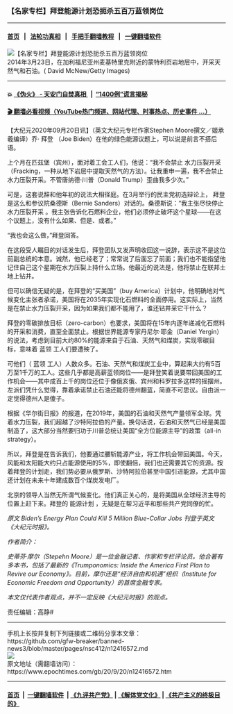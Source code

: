 ### 【名家专栏】拜登能源计划恐扼杀五百万蓝领岗位
------------------------

#### [首页](https://github.com/gfw-breaker/banned-news3/blob/master/README.md) &nbsp;&nbsp;|&nbsp;&nbsp; [法轮功真相](https://github.com/begood0513/basic/blob/master/README.md)  &nbsp;&nbsp;|&nbsp;&nbsp; [手把手翻墙教程](https://github.com/gfw-breaker/guides/wiki)  &nbsp;&nbsp;|&nbsp;&nbsp; [一键翻墙软件](https://github.com/gfw-breaker/nogfw/blob/master/README.md)  



<div><img alt="【名家专栏】拜登能源计划恐扼杀五百万蓝领岗位" class="attachment-djy_600_400 size-djy_600_400 wp-post-image" src="https://i.epochtimes.com/assets/uploads/2020/09/FrackingCalif_480270745-600x400.jpg"/>
<div class="caption">
 2014年3月23日，在加利福尼亚州麦基特里克附近的蒙特利页岩地层中，开采天然气和石油。( David McNew/Getty Images)
</div></div><hr/>

#### 💥 [《伪火》 - 天安门自焚真相 ](http://158.247.195.190:10000/videos/blog/weihuo.html)&nbsp; |&nbsp; [“1400例”谎言揭秘  ](http://158.247.195.190:10000/videos/blog/jiexi1400.html)

#### [ 🎬  翻墙必看视频（YouTube热门频道、网站代理、时事热点、历史事件 ...）](https://github.com/gfw-breaker/links/blob/master/banned.md)

<div><p>
 【大纪元2020年09月20日讯】（英文大纪元专栏作家Stephen Moore撰文／姬承羲编译）乔‧
 <ok href="https://www.epochtimes.com/gb/tag/%E6%8B%9C%E7%99%BB.html">
  拜登
 </ok>
 （Joe Biden）在他的绿色能源议题上，可以说是前言不搭后语。
</p>
<p>
 上个月在匹兹堡（宾州），面对着工会工人们，他说：“我不会禁止
 <ok href="https://www.epochtimes.com/gb/tag/%E6%B0%B4%E5%8A%9B%E5%8E%8B%E8%A3%82%E5%BC%80%E9%87%87.html">
  水力压裂开采
 </ok>
 （Fracking，一种从地下岩层中提取天然气的方法）。让我重申一遍，我不会禁止水力压裂开采。不管唐纳德‧川普（Donald Trump）歪曲我多少次。”
</p>
<p>
 可是，这套说辞和他年初的说法大相径庭。在3月举行的民主党初选辩论上，
 <ok href="https://www.epochtimes.com/gb/tag/%E6%8B%9C%E7%99%BB.html">
  拜登
 </ok>
 是这么和参议院桑德斯（Bernie Sanders）对话的。桑德斯说：“我主张尽快停止
 <ok href="https://www.epochtimes.com/gb/tag/%E6%B0%B4%E5%8A%9B%E5%8E%8B%E8%A3%82%E5%BC%80%E9%87%87.html">
  水力压裂开采
 </ok>
 。我主张告诉化石燃料企业，他们必须停止破坏这个星球——在这个议题上，没有什么如果、但是、或者。”
</p>
<p>
 “我也会这么做，”拜登回答。
</p>
<p>
 在这段受人瞩目的对话发生后，拜登团队又发声明收回这一说辞，表示这不是这位前副总统的本意。诚然，他已经老了；常常说了后面忘了前面；我们也不能指望他记住自己这个星期在水力压裂上持什么立场。他最近的说法是，他将禁止在联邦土地上钻井。
</p>
<p>
 但可以确信无疑的是，在拜登的“买美国”（buy America）计划中，他明确地对气候变化主张者承诺，美国将在2035年实现化石燃料的全面停用。这实际上，当然是在禁止水力压裂开采，因为如果我们都不能用了，谁还钻井采它干什么？
</p>
<p>
 拜登的零碳排放目标（zero-carbon）也要求，美国将在15年内逐年递减化石燃料的开采和消费，直至全面禁止。根据世界能源专家丹尼尔‧耶金（Daniel Yergin）的说法，考虑到目前大约80%的能源来自于石油、天然气和煤炭，实现零碳目标，意味着
 <ok href="https://www.epochtimes.com/gb/tag/%E8%93%9D%E9%A2%86.html">
  蓝领
 </ok>
 工人们要遭殃了。
</p>
<p>
 可他们（
 <ok href="https://www.epochtimes.com/gb/tag/%E8%93%9D%E9%A2%86.html">
  蓝领
 </ok>
 工人）人数众多。石油、天然气和煤炭工业中，算起来大约有5百万至1千万的工人。这些几乎都是高薪蓝领岗位——是拜登笑着说要带回美国的工作机会——其中成百上千的岗位还位于像俄亥俄、宾州和科罗拉多这样的摇摆州。左派们凭什么觉得，靠着承诺禁止石油还能将德州翻蓝，简直不可思议。自由派一定觉得德州人是傻子。
</p>
<p>
 根据《华尔街日报》的报道，在2019年，美国的石油和天然气产量领军全球。凭着水力压裂，我们超越了沙特阿拉伯的产量。换句话说，石油和天然气已经是美国制造了，这大部分当然要归功于川普总统让美国“全方位能源主导”的政策（all-in strategy）。
</p>
<p>
 所以，拜登是在告诉我们，他要通过腰斩能源产业，将工作机会带回美国。今天，风能和太阳能大约只占能源使用的5%，即使翻倍，我们也还需要其它的资源。按着拜登的计划走，我们势必要从俄罗斯、沙特阿拉伯甚至中国引进能源，尤其中国还计划在未来十年建成数百个煤炭发电厂。
</p>
<p>
 北京的领导人当然无所谓气候变化。他们真正关心的，是将美国从全球经济主导的位置上赶下来。拜登的
 <ok href="https://www.epochtimes.com/gb/tag/%E8%83%BD%E6%BA%90%E8%AE%A1%E5%88%92.html">
  能源计划
 </ok>
 ，无疑是在帮习近平和那些共产党同僚的忙。
</p>
<p>
 <em>
  原文
  <ok href="https://www.theepochtimes.com/bidens-energy-plan-could-kill-5-million-blue-collar-jobs_3500884.html">
   Biden’s Energy Plan Could Kill 5 Million Blue-Collar Jobs
  </ok>
  刊登于英文《大纪元时报》。
 </em>
</p>
<p>
 <em>
  作者简介：
 </em>
</p>
<p>
 <em>
  史蒂芬‧摩尔（Stepehn Moore）是一位金融记者、作家和专栏评论员。他合著有多本书，包括了最新的《Trumponomics: Inside the America First Plan to Revive our Economy》。目前，摩尔还是“经济自由和机遇”组织（Institute for Economic Freedom and Opportunity）的首席金融专家。
 </em>
</p>
<p>
 <em>
  本文仅代表作者观点，并不一定反映《大纪元时报》的观点。
 </em>
</p>
<p>
 责任编辑：高静#
</p>
</div>
<hr/>
手机上长按并复制下列链接或二维码分享本文章：<br/>
https://github.com/gfw-breaker/banned-news3/blob/master/pages/nsc412/n12416572.md <br/>
<a href='https://github.com/gfw-breaker/banned-news3/blob/master/pages/nsc412/n12416572.md'><img src='https://github.com/gfw-breaker/banned-news3/blob/master/pages/nsc412/n12416572.md.png'/></a> <br/>
原文地址（需翻墙访问）：https://www.epochtimes.com/gb/20/9/20/n12416572.htm


------------------------
#### [首页](https://github.com/gfw-breaker/banned-news3/blob/master/README.md) &nbsp;|&nbsp; [一键翻墙软件](https://github.com/gfw-breaker/nogfw/blob/master/README.md) &nbsp;| [《九评共产党》](https://github.com/gfw-breaker/9ping.md/blob/master/README.md#九评之一评共产党是什么) | [《解体党文化》](https://github.com/gfw-breaker/jtdwh.md/blob/master/README.md) | [《共产主义的终极目的》](https://github.com/gfw-breaker/gczydzjmd.md/blob/master/README.md)


<img src='http://gfw-breaker.win/banned-news3/pages/nsc412/n12416572.md' width='0px' height='0px'/>